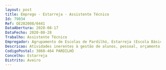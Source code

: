 ```yaml
--- 
layout: post
title: Emprego - Estarreja - Assistente Técnico
Id: 79034
Ref: OE202008/0441
DataAbertura: 2020-08-17
DataFecho: 2020-08-28
Trabalho: Assistente Técnico
Empregador: Agrupamento de Escolas de Pardilhó, Estarreja (Escola Básica de Pardilhó, Estarreja - Sede)
Descricao: Atividades inerentes à gestão de alunos, pessoal, orçamento, contabilidade, património, aprovisionamento, secretaria, arquivo e expediente.
CodigoPostal: 3860-464 PARDILHÓ
Concelho: Estarreja
Distrito: Aveiro
--- 
```

